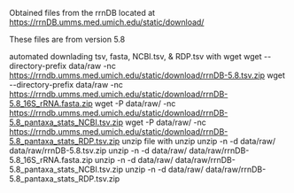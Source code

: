 Obtained files from the rrnDB located at https://rrnDB.umms.med.umich.edu/static/download/

These files are from version 5.8

automated downlading tsv, fasta, NCBI.tsv, & RDP.tsv  with wget
wget --directory-prefix data/raw -nc https://rrndb.umms.med.umich.edu/static/download/rrnDB-5.8.tsv.zip
wget --directory-prefix data/raw -nc https://rrndb.umms.med.umich.edu/static/download/rrnDB-5.8_16S_rRNA.fasta.zip
wget -P data/raw/ -nc https://rrndb.umms.med.umich.edu/static/download/rrnDB-5.8_pantaxa_stats_NCBI.tsv.zip
wget -P data/raw/ -nc https://rrndb.umms.med.umich.edu/static/download/rrnDB-5.8_pantaxa_stats_RDP.tsv.zip
unzip file with unzip
unzip -n -d data/raw/ data/raw/rrnDB-5.8.tsv.zip
unzip -n -d data/raw/ data/raw/rrnDB-5.8_16S_rRNA.fasta.zip
unzip -n -d data/raw/ data/raw/rrnDB-5.8_pantaxa_stats_NCBI.tsv.zip
unzip -n -d data/raw/ data/raw/rrnDB-5.8_pantaxa_stats_RDP.tsv.zip
